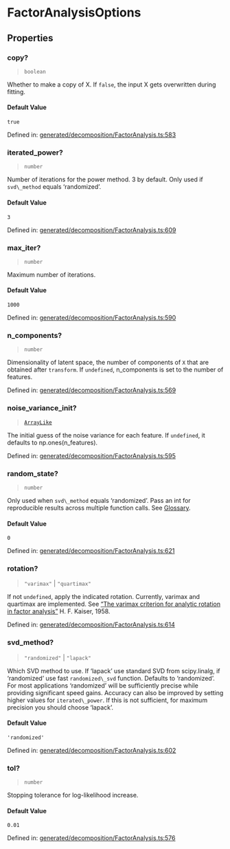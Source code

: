 # FactorAnalysisOptions

## Properties

### copy?

> `boolean`

Whether to make a copy of X. If `false`, the input X gets overwritten during fitting.

#### Default Value

`true`

Defined in:  [generated/decomposition/FactorAnalysis.ts:583](https://github.com/transitive-bullshit/scikit-learn-ts/blob/92ab806/packages/sklearn/src/generated/decomposition/FactorAnalysis.ts#L583)

### iterated\_power?

> `number`

Number of iterations for the power method. 3 by default. Only used if `svd\_method` equals ‘randomized’.

#### Default Value

`3`

Defined in:  [generated/decomposition/FactorAnalysis.ts:609](https://github.com/transitive-bullshit/scikit-learn-ts/blob/92ab806/packages/sklearn/src/generated/decomposition/FactorAnalysis.ts#L609)

### max\_iter?

> `number`

Maximum number of iterations.

#### Default Value

`1000`

Defined in:  [generated/decomposition/FactorAnalysis.ts:590](https://github.com/transitive-bullshit/scikit-learn-ts/blob/92ab806/packages/sklearn/src/generated/decomposition/FactorAnalysis.ts#L590)

### n\_components?

> `number`

Dimensionality of latent space, the number of components of `X` that are obtained after `transform`. If `undefined`, n\_components is set to the number of features.

Defined in:  [generated/decomposition/FactorAnalysis.ts:569](https://github.com/transitive-bullshit/scikit-learn-ts/blob/92ab806/packages/sklearn/src/generated/decomposition/FactorAnalysis.ts#L569)

### noise\_variance\_init?

> [`ArrayLike`](../types/ArrayLike.md)

The initial guess of the noise variance for each feature. If `undefined`, it defaults to np.ones(n\_features).

Defined in:  [generated/decomposition/FactorAnalysis.ts:595](https://github.com/transitive-bullshit/scikit-learn-ts/blob/92ab806/packages/sklearn/src/generated/decomposition/FactorAnalysis.ts#L595)

### random\_state?

> `number`

Only used when `svd\_method` equals ‘randomized’. Pass an int for reproducible results across multiple function calls. See [Glossary](../../glossary.html#term-random_state).

#### Default Value

`0`

Defined in:  [generated/decomposition/FactorAnalysis.ts:621](https://github.com/transitive-bullshit/scikit-learn-ts/blob/92ab806/packages/sklearn/src/generated/decomposition/FactorAnalysis.ts#L621)

### rotation?

> `"varimax"` \| `"quartimax"`

If not `undefined`, apply the indicated rotation. Currently, varimax and quartimax are implemented. See [“The varimax criterion for analytic rotation in factor analysis”](https://link.springer.com/article/10.1007%2FBF02289233) H. F. Kaiser, 1958.

Defined in:  [generated/decomposition/FactorAnalysis.ts:614](https://github.com/transitive-bullshit/scikit-learn-ts/blob/92ab806/packages/sklearn/src/generated/decomposition/FactorAnalysis.ts#L614)

### svd\_method?

> `"randomized"` \| `"lapack"`

Which SVD method to use. If ‘lapack’ use standard SVD from scipy.linalg, if ‘randomized’ use fast `randomized\_svd` function. Defaults to ‘randomized’. For most applications ‘randomized’ will be sufficiently precise while providing significant speed gains. Accuracy can also be improved by setting higher values for `iterated\_power`. If this is not sufficient, for maximum precision you should choose ‘lapack’.

#### Default Value

`'randomized'`

Defined in:  [generated/decomposition/FactorAnalysis.ts:602](https://github.com/transitive-bullshit/scikit-learn-ts/blob/92ab806/packages/sklearn/src/generated/decomposition/FactorAnalysis.ts#L602)

### tol?

> `number`

Stopping tolerance for log-likelihood increase.

#### Default Value

`0.01`

Defined in:  [generated/decomposition/FactorAnalysis.ts:576](https://github.com/transitive-bullshit/scikit-learn-ts/blob/92ab806/packages/sklearn/src/generated/decomposition/FactorAnalysis.ts#L576)

